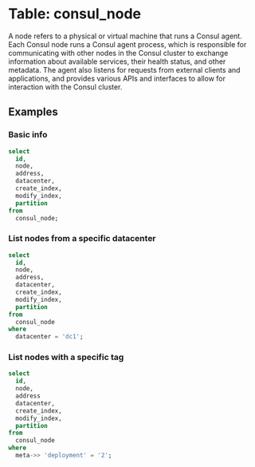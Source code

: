 # Table: consul_node

A node refers to a physical or virtual machine that runs a Consul agent. Each Consul node runs a Consul agent process, which is responsible for communicating with other nodes in the Consul cluster to exchange information about available services, their health status, and other metadata. The agent also listens for requests from external clients and applications, and provides various APIs and interfaces to allow for interaction with the Consul cluster.

## Examples

### Basic info

```sql
select
  id,
  node,
  address,
  datacenter,
  create_index,
  modify_index,
  partition
from
  consul_node;
```

### List nodes from a specific datacenter

```sql
select
  id,
  node,
  address,
  datacenter,
  create_index,
  modify_index,
  partition
from
  consul_node
where
  datacenter = 'dc1';
```

### List nodes with a specific tag

```sql
select
  id,
  node,
  address
  datacenter,
  create_index,
  modify_index,
  partition
from
  consul_node
where
  meta->> 'deployment' = '2';
```
